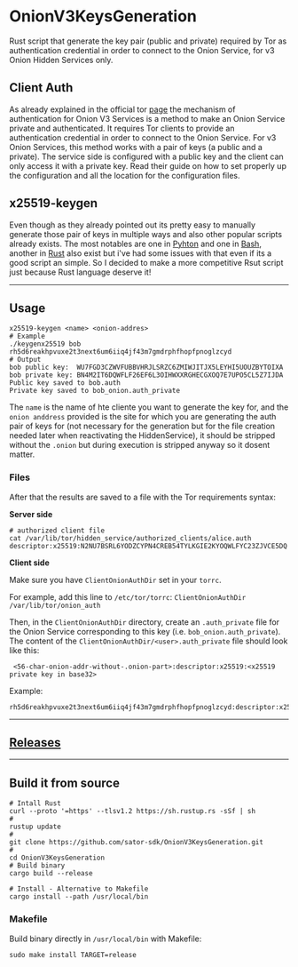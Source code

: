 # OnionV3KeysGeneration
Rust script that generate the key pair (public and private) required by Tor as authentication credential in order to connect to the Onion Service, for v3 Onion Hidden Services only.

## Client Auth
As already explained in the official tor [page](https://community.torproject.org/onion-services/advanced/client-auth/) the mechanism of authentication for Onion V3 Services is a method to make an Onion Service private and authenticated. It requires Tor clients to provide an authentication credential in order to connect to the Onion Service. For v3 Onion Services, this method works with a pair of keys (a public and a private). The service side is configured with a public key and the client can only access it with a private key.
Read their guide on how to set properly up the configuration and all the location for the configuration files.

## x25519-keygen
Even though as they already pointed out its pretty easy to manually generate those pair of keys in multiple ways and also other popular scripts already exists.
The most notables are one in [Pyhton](https://github.com/pastly/python-snippits/blob/master/src/tor/x25519-gen.py) and one in [Bash](https://gist.github.com/mtigas/9c2386adf65345be34045dace134140b#file-onion-svc-v3-client-auth-sh), another in [Rust](https://github.com/ppopth/torkeygen/tree/master) also exist but i've had some issues with that even if its a good script an simple.
So I decided to make a more competitive Rsut script just because Rust language deserve it!

---

## Usage

```shell
x25519-keygen <name> <onion-addres>
# Example
./keygenx25519 bob rh5d6reakhpvuxe2t3next6um6iiq4jf43m7gmdrphfhopfpnoglzcyd
# Output  
bob public key:  WU7FGD3CZWVFUBBVHRJLSRZC6ZMIWJITJX5LEYHI5UOUZBYTOIXA
bob private key: BN4M2IT6DQWFLF26EF6L3OIHWXXRGHECGXOQ7E7UPO5CL5Z7IJDA
Public key saved to bob.auth
Private key saved to bob_onion.auth_private
```
The `name` is the name of hte cliente you want to generate the key for, and the `onion anddress` provided is the site for which you are generating the auth pair of keys for (not necessary for the generation but for the file creation needed later when reactivating the HiddenService), it should be stripped without the `.onion` but during execution is stripped anyway so it dosent matter.

### Files

After that the results are saved to a file with the Tor requirements syntax:

**Server side**

```shell
# authorized client file
cat /var/lib/tor/hidden_service/authorized_clients/alice.auth
descriptor:x25519:N2NU7BSRL6YODZCYPN4CREB54TYLKGIE2KYOQWLFYC23ZJVCE5DQ
```

**Client side**

Make sure you have `ClientOnionAuthDir` set in your `torrc`.

For example, add this line to `/etc/tor/torrc`: `ClientOnionAuthDir /var/lib/tor/onion_auth`

Then, in the `ClientOnionAuthDir` directory, create an `.auth_private` file for the Onion Service corresponding to this key (i.e. `bob_onion.auth_private`). The content of the `ClientOnionAuthDir/<user>.auth_private` file should look like this:

```shell
 <56-char-onion-addr-without-.onion-part>:descriptor:x25519:<x25519 private key in base32>
```
Example:

```shell
rh5d6reakhpvuxe2t3next6um6iiq4jf43m7gmdrphfhopfpnoglzcyd:descriptor:x25519:ZDUVQQ7IKBXSGR2WWOBNM3VP5ELNOYSSINDK7CAUN2W
```

---

## [Releases](https://github.com/sator-sdk/OnionV3KeysGeneration/releases)

---

## Build it from source

```shell
# Intall Rust
curl --proto '=https' --tlsv1.2 https://sh.rustup.rs -sSf | sh
#
rustup update
#
git clone https://github.com/sator-sdk/OnionV3KeysGeneration.git
#
cd OnionV3KeysGeneration
# Build binary
cargo build --release

# Install - Alternative to Makefile
cargo install --path /usr/local/bin
```

### Makefile

Build binary directly in `/usr/local/bin` with Makefile:

```shell
sudo make install TARGET=release
```













